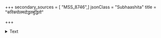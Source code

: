 +++
secondary_sources = [ "MSS_8746",]
jsonClass = "Subhaashita"
title = "करिकपोलमदोद्धतबुद्धितो"

+++

<details><summary>Text</summary>

करिकपोलमदोद्धतबुद्धितो मलिनपङ्कजवृन्दमिहाश्रयन्।  
कनकगौरममं नवचम्पकं मधुप चञ्चल मुञ्चसि किं मुधा॥
</details>
